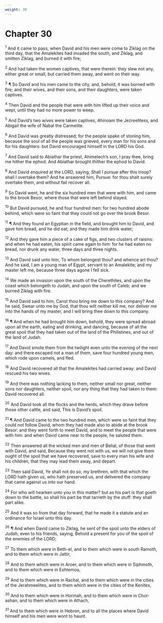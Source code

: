 ```yaml
---
weight: 30
---
```


# Chapter 30

<sup>1</sup> And it came to pass, when David and his men were come to Ziklag on the third day, that the Amalekites had invaded the south, and Ziklag, and smitten Ziklag, and burned it with fire; 

<sup>2</sup> And had taken the women captives, that were therein: they slew not any, either great or small, but carried them away, and went on their way. 

<sup>3</sup> ¶ So David and his men came to the city, and, behold, it was burned with fire; and their wives, and their sons, and their daughters, were taken captives. 

<sup>4</sup> Then David and the people that were with him lifted up their voice and wept, until they had no more power to weep. 

<sup>5</sup> And David’s two wives were taken captives, Ahinoam the Jezreelitess, and Abigail the wife of Nabal the Carmelite. 

<sup>6</sup> And David was greatly distressed; for the people spake of stoning him, because the soul of all the people was grieved, every man for his sons and for his daughters: but David encouraged himself in the LORD his God. 

<sup>7</sup> And David said to Abiathar the priest, Ahimelech’s son, I pray thee, bring me hither the ephod. And Abiathar brought thither the ephod to David. 

<sup>8</sup> And David enquired at the LORD, saying, Shall I pursue after this troop? shall I overtake them? And he answered him, Pursue: for thou shalt surely overtake them, and without fail recover all. 

<sup>9</sup> So David went, he and the six hundred men that were with him, and came to the brook Besor, where those that were left behind stayed. 

<sup>10</sup> But David pursued, he and four hundred men: for two hundred abode behind, which were so faint that they could not go over the brook Besor. 

<sup>11</sup> ¶ And they found an Egyptian in the field, and brought him to David, and gave him bread, and he did eat; and they made him drink water; 

<sup>12</sup> And they gave him a piece of a cake of figs, and two clusters of raisins: and when he had eaten, his spirit came again to him: for he had eaten no bread, nor drunk any water, three days and three nights. 

<sup>13</sup> And David said unto him, To whom belongest thou? and whence art thou? And he said, I am a young man of Egypt, servant to an Amalekite; and my master left me, because three days agone I fell sick. 

<sup>14</sup> We made an invasion upon the south of the Cherethites, and upon the coast which belongeth to Judah, and upon the south of Caleb; and we burned Ziklag with fire. 

<sup>15</sup> And David said to him, Canst thou bring me down to this company? And he said, Swear unto me by God, that thou wilt neither kill me, nor deliver me into the hands of my master, and I will bring thee down to this company. 

<sup>16</sup> ¶ And when he had brought him down, behold, they were spread abroad upon all the earth, eating and drinking, and dancing, because of all the great spoil that they had taken out of the land of the Philistines, and out of the land of Judah. 

<sup>17</sup> And David smote them from the twilight even unto the evening of the next day: and there escaped not a man of them, save four hundred young men, which rode upon camels, and fled. 

<sup>18</sup> And David recovered all that the Amalekites had carried away: and David rescued his two wives. 

<sup>19</sup> And there was nothing lacking to them, neither small nor great, neither sons nor daughters, neither spoil, nor any thing that they had taken to them: David recovered all. 

<sup>20</sup> And David took all the flocks and the herds, which they drave before those other cattle, and said, This is David’s spoil. 

<sup>21</sup> ¶ And David came to the two hundred men, which were so faint that they could not follow David, whom they had made also to abide at the brook Besor: and they went forth to meet David, and to meet the people that were with him: and when David came near to the people, he saluted them. 

<sup>22</sup> Then answered all the wicked men and men of Belial, of those that went with David, and said, Because they went not with us, we will not give them ought of the spoil that we have recovered, save to every man his wife and his children, that they may lead them away, and depart. 

<sup>23</sup> Then said David, Ye shall not do so, my brethren, with that which the LORD hath given us, who hath preserved us, and delivered the company that came against us into our hand. 

<sup>24</sup> For who will hearken unto you in this matter? but as his part is that goeth down to the battle, so shall his part be that tarrieth by the stuff: they shall part alike. 

<sup>25</sup> And it was so from that day forward, that he made it a statute and an ordinance for Israel unto this day. 

<sup>26</sup> ¶ And when David came to Ziklag, he sent of the spoil unto the elders of Judah, even to his friends, saying, Behold a present for you of the spoil of the enemies of the LORD; 

<sup>27</sup> To  them which were in Beth-el, and to them which were in south Ramoth, and to them which were in Jattir, 

<sup>28</sup> And to them which were in Aroer, and to them which were in Siphmoth, and to them which were in Eshtemoa, 

<sup>29</sup> And to them which were in Rachal, and to them which were in the cities of the Jerahmeelites, and to them which were in the cities of the Kenites, 

<sup>30</sup> And to them which were in Hormah, and to them which were in Chor-ashan, and to them which were in Athach, 

<sup>31</sup> And to them which were in Hebron, and to all the places where David himself and his men were wont to haunt. 


